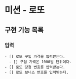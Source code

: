 # 미션 - 로또

## 구현 기능 목록
### 입력
```
- [] 로또 구입 가격을 입력받는다.
  - [] 구입 가격은 1000원 단위이다.
- [] 로또 당첨 번호를 입력받는다.
- [] 로또 보너스 번호를 입력받는다.
```
